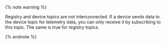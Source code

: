 {% note warning %}

Registry and device topics are not interconnected. If a device sends data to the device topic for telemetry data, you can only receive it by subscribing to this topic. The same is true for registry topics.

{% endnote %}

